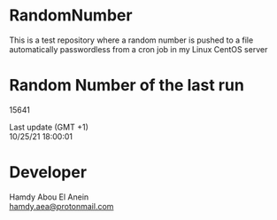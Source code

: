 # RandomNumber    
This is a test repository where a random number is pushed to a file automatically passwordless from a cron job in my Linux CentOS server    
# Random Number of the last run   
15641
      
Last update (GMT +1)    
10/25/21 18:00:01
# Developer    
Hamdy Abou El Anein   
hamdy.aea@protonmail.com
